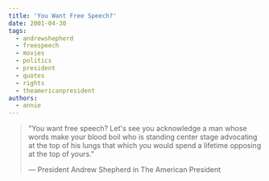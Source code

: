 ```yaml
---
title: 'You Want Free Speech?'
date: 2001-04-30
tags:
  - andrewshepherd
  - freespeech
  - movies
  - politics
  - president
  - quotes
  - rights
  - theamericanpresident
authors:
  - annie
---
```


> "You want free speech? Let's see you acknowledge a man whose words make your blood boil who is standing center stage advocating at the top of his lungs that which you would spend a lifetime opposing at the top of yours."
>
> — President Andrew Shepherd in The American President
